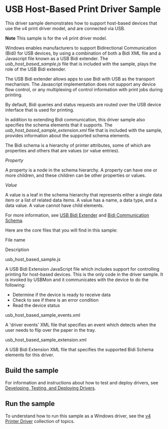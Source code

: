 <!---
    name: USB Host-Based Print Driver Sample
    platform: Utility
    language: js xml
    category: Print
    description: Demonstrates how to support host-based devices that use the v4 print driver model and are connected via USB.
    samplefwlink: https://go.microsoft.com/fwlink/p/?LinkId=617947
--->



USB Host-Based Print Driver Sample
==================================

This driver sample demonstrates how to support host-based devices that use the v4 print driver model, and are connected via USB.

**Note** This sample is for the v4 print driver model.

Windows enables manufacturers to support Bidirectional Communication (Bidi) for USB devices, by using a combination of both a Bidi XML file and a Javascript file known as a USB Bidi extender. The *usb\_host\_based\_sample.js* file that is included with the sample, plays the role of the USB Bidi extender.

The USB Bidi extender allows apps to use Bidi with USB as the transport mechanism. The Javascript implementation does not support any device flow control, or any multiplexing of control information with print jobs during printing.

By default, Bidi queries and status requests are routed over the USB device interface that is used for printing.

In addition to extending Bidi communication, this driver sample also specifies the schema elements that it supports. The *usb\_host\_based\_sample\_extension.xml* file that is included with the sample, provides information about the supported schema elements.

The Bidi schema is a hierarchy of printer attributes, some of which are properties and others that are values (or value entries).

*Property*

A property is a node in the schema hierarchy. A property can have one or more children, and these children can be other properties or values.

*Value*

A value is a leaf in the schema hierarchy that represents either a single data item or a list of related data items. A value has a name, a data type, and a data value. A value cannot have child elements.

For more information, see [USB Bidi Extender](https://msdn.microsoft.com/en-us/library/windows/hardware/jj659903(v=vs.85).aspx) and [Bidi Communication Schema](https://msdn.microsoft.com/en-us/library/windows/hardware/ff545169(v=vs.85).aspx).

Here are the core files that you will find in this sample:

File name

Description

usb\_host\_based\_sample.js

A USB Bidi Extension JavaScript file which includes support for controlling printing for host-based devices. This is the only code in the driver sample. It is invoked by USBMon and it communicates with the device to do the following:

-   Determine if the device is ready to receive data
-   Check to see if there is an error condition
-   Read the device status

usb\_host\_based\_sample\_events.xml

A 'driver events' XML file that specifies an event which detects when the user needs to flip over the paper in the tray.

usb\_host\_based\_sample\_extension.xml

A USB Bidi Extension XML file that specifies the supported Bidi Schema elements for this driver.


Build the sample
----------------

For information and instructions about how to test and deploy drivers, see [Developing, Testing, and Deploying Drivers](https://msdn.microsoft.com/en-us/library/windows/hardware/ff554651(v=vs.85).aspx).

Run the sample
--------------

To understand how to run this sample as a Windows driver, see the [v4 Printer Driver](https://msdn.microsoft.com/en-us/library/windows/hardware/hh706306(v=vs.85).aspx) collection of topics.

